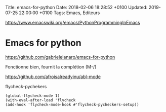 Title:  emacs-for-python
Date:   2018-02-06 18:28:52 +0100
Updated: 2019-07-25 22:00:00 +0100
Tags: Emacs, Editeurs


<https://www.emacswiki.org/emacs/PythonProgrammingInEmacs>

# Emacs for python

<https://github.com/gabrielelanaro/emacs-for-python>

Fonctionne bien, fournit la complétion (M-/)

<https://github.com/afroisalreadyinu/abl-mode>

flycheck-pychekers

    (global-flycheck-mode 1)
    (with-eval-after-load 'flycheck
    (add-hook 'flycheck-mode-hook #'flycheck-pycheckers-setup))
